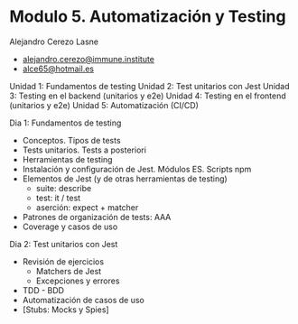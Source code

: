 # Modulo 5. Automatización y Testing

Alejandro Cerezo Lasne

- alejandro.cerezo@immune.institute
- alce65@hotmail.es

Unidad 1: Fundamentos de testing
Unidad 2: Test unitarios con Jest
Unidad 3: Testing en el backend (unitarios y e2e)
Unidad 4: Testing en el frontend (unitarios y e2e)
Unidad 5: Automatización (CI/CD)

Dia 1: Fundamentos de testing

- Conceptos. Tipos de tests
- Tests unitarios. Tests a posteriori
- Herramientas de testing
- Instalación y configuración de Jest. Módulos ES. Scripts npm
- Elementos de Jest (y de otras herramientas de testing)
  - suite: describe
  - test: it / test
  - aserción: expect + matcher
- Patrones de organización de tests: AAA
- Coverage y casos de uso

Dia 2: Test unitarios con Jest

- Revisión de ejercicios
  - Matchers de Jest
  - Excepciones y errores
- TDD - BDD
- Automatización de casos de uso
- [Stubs: Mocks y Spies]
